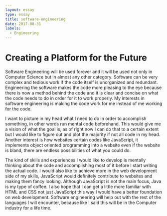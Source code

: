 ```yaml
---
layout: essay
type: essay
title: software-engineering
date: 2017-08-31
labels:
  - Engineering
---
```




<H1>Creating a Platform for the Future</H1>


Software Engineering will be used forever and it will be used not only in Computer Science but in almost any other category. Software can be very complex and tedious work if the code itself is unorganized and redundant. Engineering the software makes the code more pleasing to the eye because there is now a method behind the code and it is clear and concise on what the code needs to do in order for it to work properly. My interests in software engineering is making the code work for me instead of me working for the code. 

I want to picture in my head what I need to do in order to accomplish something, in other words run mental code beforehand. This would give me a vision of what the goal is, as of right now I can do that to a certain extent but I would like to figure out and plot the majority if not all code in my head. Another interest is how websites certain codes like JavaScript, it implements object oriented programming into a website even if the website is bland, there are endless possibilities of what you could do. 

The kind of skills and experiences I would like to develop is mentally thinking about the code and accomplishing most of it before I start writing the actual code. I would also like to achieve more in the web development side of my skills, JavaScript would definitely contribute to websites and making them fancy looking. Although JavaScript is not the main focus, Java is my type of coffee. I also hope that I can get a little more familiar with HTML and CSS not just JavaScript this way I would have a better foundation on web development. Software engineering will help out with the rest of the languages I will encounter, because like I said this will be in the Computer industry for a life time.
